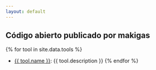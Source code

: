 ```yaml
---
layout: default
---
```


## Código abierto publicado por makigas

{% for tool in site.data.tools %}
* <a href="{{ tool.url }}" target="_blank">{{ tool.name }}</a>: {{ tool.description }}
{% endfor %}